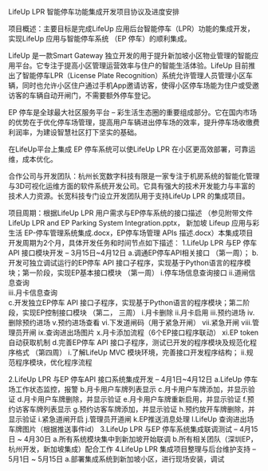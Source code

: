 LifeUp LPR 智能停车功能集成开发项目协议及进度安排

项目概述：主要目标是完成LifeUp 应用后台智能停车（LPR）功能的集成开发，实现LifeUp 应用与智能停车系统 （EP 停车）的顺利集成。

LifeUp 是一款Smart Gateway 独立开发的用于提升新加坡小区物业管理的智能应用平台。它专注于提高小区管理运营效率与住户的智能生活体验。LifeUp 目前推出了智能停车LPR（License Plate Recognition）系统允许管理人员管理小区车辆，同时也允许小区住户通过手机App邀请访客，使得小区停车场能为住户或受邀访客的车辆自动开闸门，不需要额外停车登记。

EP 停车是全球最大社区服务平台 – 彩生活生态圈的重要组成部分。它在国内市场的优势在于优化停车场管理，提高用户车辆进出停车场的效率，提升停车场收缴费利润率，为建设智慧社区打下坚实的基础。

在LifeUp平台上集成 EP 停车系统可以使LifeUp LPR 在小区更高效部署，可靠运维，成本优化。

合作公司与开发团队：杭州长宽数字科技有限是一家专注于机房系统的智能化管理与3D可视化运维方面的软件系统开发公司。它具有强大的技术开发能力与丰富的技术人力资源。长宽科技专门设立开发团队用于支持LifeUp LPR 的集成项目。

项目周期：根据LifeUp LPR 用户需求与EP停车系统的接口描述 （参见附带文件LifeUp LPR and EP Parking System Integration.pptx， 新加坡 Lifeup 应用与彩生活 EP-停车管理系统集成.docx，EP停车场管理 APIs 描述.docx）本集成项目开发周期为2个月，具体开发任务和时间节点如下描述：
1.LifeUp LPR 与EP 停车API 接口模块开发 – 3月15日~4月12日
a.调通EP停车API相关接口 （第一周）；
b.开发可独立调试运行的EP停车 API 接口子程序，实现基于Python语言的程序模块；第一阶段，实现EP基本接口模块 （第一周）
i.停车场信息查询接口
ii.道闸信息查询   
iii.月卡信息查询  
c.开发独立EP停车 API 接口子程序，实现基于Python语言的程序模块；第二阶段，实现EP控制接口模块 （第二， 三周）
i.月卡删除
ii.月卡启用
iii.预约进场
iv.删除预约进场
v.预约进场查看
vi.下发道闸码（用于紧急开闸）
vii.紧急开闸
viii.管理员开闸
ix.查询进出场图片 
x.月卡添加流程（6个EP接口程序联动）
xi.EP token 自动获取机制
d.完善EP停车 API 接口子程序，测试已开发的程序模块及规范化程序格式 （第四周）
i.了解LifeUp MVC 模块环境，完善接口开发程序结构；
ii.规范程序模块，优化程序流程

2.LifeUp LPR 与EP 停车API 接口系统集成开发 – 4月1日~4月12日
a.LifeUp 停车场工作状态监控，报警
b.月卡用户车牌列表显示
c.月卡用户车牌添加，并显示验证
d.月卡用户车牌删除，并显示验证
e.月卡用户车牌重新启用，并显示验证
f.预约访客车牌列表显示
g.预约访客车牌添加，并显示验证
h.预约放开车牌删除，并显示验证
i.紧急道闸开启
j.管理员开道闸
k.EP推送消息处理
l.LifeUp 查询进出场车牌图片（根据推送事件id）
3.LifeUp LPR 与EP 停车系统集成联调测试 – 4月15日 ~ 4月30日
a.所有系统模块集中到新加坡开始联调
b.所有相关团队（深圳EP， 杭州开发，新加坡集成）配合工作
4.LifeUp LPR 集成项目整理与后台维护支持 – 5月1日 ~ 5月15日
a.部署集成系统到新加坡小区，进行现场安装，调试
